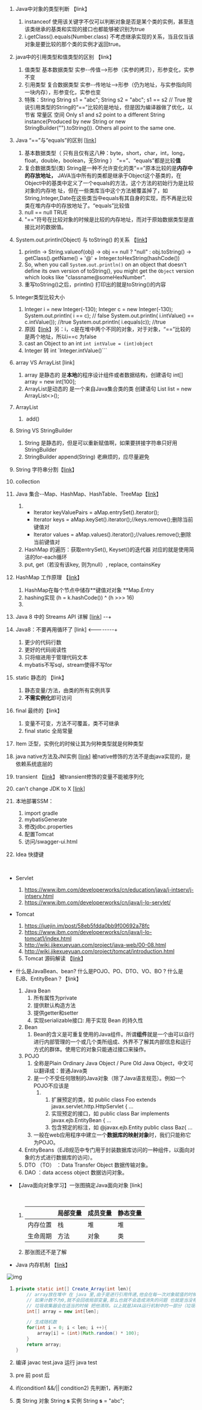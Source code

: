 1. Java中对象的类型判断 【link】

   1. instanceof   使用该关键字不仅可以判断对象是否是某个类的实例，甚至连该类继承的基类和实现的接口也都能够被识别为true
   2. i.getClass().equals(Number.class)  不考虑继承实现的关系，当且仅当该对象是要比较的那个类的实例才返回true。

2. java中的引用类型和值类型的区别 【link】

   1. 值类型 基本数据类型 实参--传值-->形参（实参的拷贝），形参变化，实参不变
   2. 引用类型 复合数据类型 实参--传地址-->形参（仍为地址，与实参指向同一块内存），形参变化，实参也变
   3. 特殊：String String s1 = "abc"; String s2 = "abc"; s1 == s2 // True 按说引用类型的String的“==”比较的是地址，但是因为编译器做了优化，以节省 常量区 空间 Only s1 and s2 point to a different String instance(Produced by new String or new StringBuilder("").toString()). Others all point to the same one.

3. Java “==”与“equals”的区别 [[link](http://www.cnblogs.com/zhxhdean/archive/2011/03/25/1995431.html)]

   1. 基本数据类型（ 只有且仅有这八种：byte，short，char，int，long，float，double，boolean，无String ） “==”、“equals”都是比较**值**
   2. 复合数据类型(类) String是一种不允许变化的类“==”原本比较的是**内存中的存放地址，** JAVA当中所有的类都是继承于Object这个基类的，在Object中的基类中定义了一个equals的方法，这个方法的初始行为是比较对象的内存地 址，但在一些类库当中这个方法被覆盖掉了，如String,Integer,Date在这些类当中equals有其自身的实现，而不再是比较类在堆内存中的存放地址了。“equals”比较值
   3. null == null  TRUE
   4. "=="符号在比较对象的时候是比较的内存地址，而对于原始数据类型是直接比对的数据值。

4. System.out.println(Object) 与 toString() 的关系 【[link](https://stackoverflow.com/questions/29318996/the-connection-between-system-out-println-and-tostring-in-java)】

   1. println -> String.valueof(obj) -> obj == null ? "null" : obj.toString()  -> getClass().getName() + '@' + Integer.toHexString(hashCode())
   2. So, when you call `System.out.println()` on an object that doesn't define its own version of toString(), you might get the `Object` version which looks like "classname@someHexNumber".
   3. 重写toString()之后，println() 打印出的就是toString()的内容

5. Integer类型比较大小

   1. Integer i = new Integer(-130);
      Integer c = new Integer(-130);
      System.out.println( i == c);  // false
      System.out.println( i.intValue() == c.intValue()); //true
      System.out.println( i.equals(c)); //true
   2. 原因【[link](http://www.blogjava.net/zhangyuan/archive/2010/07/24/327011.html)】另：i，c是在堆中两个不同的对象，对于对象，“==”比较的是两个地址，所以i==c 为false
   3. cast an Object to an int     `int intValue = (int)object`
   4. Integer 转 int `Integer.intValue()```

6. array VS ArrayList [link]

   1. array 是静态的 是**本地**的程序设计组件或者数据结构，创建语句 int[] array = new int[100];
   2. ArrayList是动态的 是一个来自Java集合类的类  创建语句 List<Integer> list = new ArrayList<>();

7. ArrayList

   1. ​    add()

8. String VS StringBuilder

   1. String 是静态的，但是可以重新赋值啊，如果要拼接字符串只好用StringBuilder
   2. StringBuilder append(String)  老麻烦的，应尽量避免

9. String 字符串分割【[link](https://blog.csdn.net/kunlong0909/article/details/8507290)】

10. collection

11. Java 集合--Map、HashMap、HashTable、TreeMap【[link](http://zzqrj.iteye.com/blog/841782)】

    1. ​
       - Iterator keyValuePairs = aMap.entrySet().iterator();  
       - Iterator keys = aMap.keySet().iterator();//keys.remove();删除当前键值对  
       - Iterator values = aMap.values().iterator();//values.remove();删除当前键值对  
    2. HashMap 的遍历：获取entrySet(), Keyset()的迭代器  对应的就是使用简洁的for-each循环
    3. put, get（若没有该key, 则为null）, replace, containsKey

12. HashMap 工作原理 【[link](https://yikun.github.io/2015/04/01/Java-HashMap%E5%B7%A5%E4%BD%9C%E5%8E%9F%E7%90%86%E5%8F%8A%E5%AE%9E%E7%8E%B0/)】

    1. HashMap在每个节点中储存**键值对对象 **Map.Entry
    2. hashing实现 (h = k.hashCode()) ^ (h >>> 16)
    3. 

13. Java 8 中的 Streams API 详解 [[link](https://www.ibm.com/developerworks/cn/java/j-lo-java8streamapi/)] --+

14. Java8：不要再用循环了 [link]  <--------+

    1. 更少的代码行数
    2. 更好的代码阅读性
    3. 只将缩进用于管理代码文本
    4. mybatis不写sql，stream使得不写for

15. static 静态的 【link】

    1. 静态变量/方法，由类的所有实例共享
    2. **不需实例化**即可访问

16. final 最终的【link】

    1. 变量不可变，方法不可覆盖，类不可继承
    2. final static 全局常量

17. Item 泛型，实例化的时候让其为何种类型就是何种类型

18. java native方法及JNI实例 [[link](https://blog.csdn.net/xw13106209/article/details/6989415)]  被native修饰的方法不是由java实现的，是依赖系统底层的

19. transient 【[link](http://www.cnblogs.com/lanxuezaipiao/p/3369962.html)】 被transient修饰的变量不能被序列化

20. can't change JDK to X [[link](https://intellij-support.jetbrains.com/hc/en-us/community/posts/207133555-Can-t-change-JDK-to-7)]

21. 本地部署SSM：

    1. import gradle
    2. mybatisGenerate
    3. 修改jdbc.properties
    4. 配置Tomcat
    5. 访问/swagger-ui.html

22. Idea 快捷键

    ​

- Servlet

  1. <https://www.ibm.com/developerworks/cn/education/java/j-intserv/j-intserv.html>
  2. <https://www.ibm.com/developerworks/cn/java/j-lo-servlet/>

- Tomcat

  1. <https://juejin.im/post/58eb5fdda0bb9f00692a78fc>
  2. <https://www.ibm.com/developerworks/cn/java/j-lo-tomcat1/index.html>
  3. <http://wiki.jikexueyuan.com/project/java-web/00-08.html>
  4. <http://wiki.jikexueyuan.com/project/tomcat/introduction.html>
  5. Tomcat 源码解读 【[link](http://www.cnblogs.com/levinzhang/archive/2012/08/25/2655617.html)】

- 什么是JavaBean、bean? 什么是POJO、PO、DTO、VO、BO ? 什么是EJB、EntityBean？【link】

  1. Java Bean 
     1. 所有属性为private
     2. 提供默认构造方法
     3. 提供getter和setter
     4. 实现serializable接口: 用于实现 Bean 的持久性
  2. Bean
     1. Bean的含义是可重复使用的Java组件。所谓**组件**就是一个由可以自行进行内部管理的一个或几个类所组成、外界不了解其内部信息和运行方式的群体。使用它的对象只能通过接口来操作。
  3. POJO
     1. 全称是Plain Ordinary Java Object / Pure Old Java Object，中文可以翻译成：普通Java类
     2. 是一个不受任何限制的Java对象（除了Java语言规范）。例如一个POJO不应该是
        1. 1. 扩展预定的类，如       public class Foo extends javax.servlet.http.HttpServlet { ...
           2. 实现预定的接口，如   public class Bar implements javax.ejb.EntityBean { ...
           3. 包含预定的标注，如   @javax.ejb.Entity public class Baz{ ...
     3. 一般在web应用程序中建立一个**数据库的映射对象**时，我们只能称它为POJO。
  4. EntityBeans（EJB规范中专门用于封装数据库访问的一种组件，以面向对象的方式进行数据库的访问）。
  5. DTO （TO） ：Data Transfer Object 数据传输对象。
  6. DAO ：data access object 数据访问对象。

- 【Java面向对象学习】一张图搞定Java面向对象 [link]

  ​

  1. |      | 局部变量 | 成员变量 | 静态变量 |
     | ---- | ---- | ---- | ---- |
     | 内存位置 | 栈    | 堆    | 堆    |
     | 生命周期 | 方法   | 对象   | 类    |

  2. 那张图还不是了解

- Java 内存机制 【[link](http://www.cnblogs.com/IT-Monkey/p/3640596.html)】

![img](./image/Java_Memory.jpg)



1. ```java
   private static int[] Create_Array(int len){
       // array放在堆中 在 java 里,由于是进行引用传递,他会在每一次对象赋值的时候进行引用计数,
       // 如果计数不为0,就不会回收局部变量,那么也就不会造成消失的问题 也就是当没有引用指向它的时候，
       // 垃圾收集器会在适当的时候 把他清除。以上就是JAVA运行机制中的一部分（垃圾收集）
       int[] array = new int[len];

       // 生成随机数
       for(int i = 0; i < len; i ++){
           array[i] = (int)(Math.random() * 100);
       }
       return array;
   }
   ```

2. 编译 javac test.java  运行 java test

3. pre 前 post 后

4. if(condition1 &&/|| condition2) 先判断1，再判断2

5. 类 String 对象 String **s** 实例 String **s** = "abc";